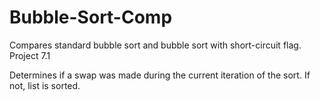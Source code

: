 # Bubble-Sort-Comp
Compares standard bubble sort and bubble sort with short-circuit flag. Project 7.1

Determines if a swap was made during the current iteration of the sort. If not, list is sorted.
